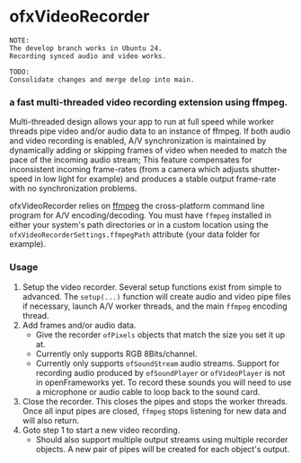 # ofxVideoRecorder

```
NOTE: 
The develop branch works in Ubuntu 24. 
Recording synced audio and video works.

TODO:
Consolidate changes and merge delop into main.
```

### a fast multi-threaded video recording extension using ffmpeg.

Multi-threaded design allows your app to run at full speed while worker threads pipe video and/or audio data to an instance of ffmpeg. If both audio and video recording is enabled, A/V synchronization is maintained by dynamically adding or skipping frames of video when needed to match the pace of the incoming audio stream; This feature compensates for inconsistent incoming frame-rates (from a camera which adjusts shutter-speed in low light for example) and produces a stable output frame-rate with no synchronization problems.

ofxVideoRecorder relies on [ffmpeg](http://ffmpeg.org) the cross-platform command line program for A/V encoding/decoding. You must have `ffmpeg` installed in either your system's path directories or in a custom location using the `ofxVideoRecorderSettings.ffmpegPath` attribute (your data folder for example).

### Usage
1. Setup the video recorder. Several setup functions exist from simple to advanced. The `setup(...)` function will create audio and video pipe files if necessary, launch A/V worker threads, and the main `ffmpeg` encoding thread.
2. Add frames and/or audio data.
	* Give the recorder `ofPixels` objects that match the size you set it up at.
	* Currently only supports RGB 8Bits/channel. 
	* Currently only supports `ofSoundStream` audio streams. Support for recording audio produced by `ofSoundPlayer` or `ofVideoPlayer` is not in openFrameworks yet. To record these sounds you will need to use a microphone or audio cable to loop back to the sound card.
3. Close the recorder. This closes the pipes and stops the worker threads. Once all input pipes are closed, `ffmpeg` stops listening for new data and will also return.
4. Goto step 1 to start a new video recording.
	* Should also support multiple output streams using multiple recorder objects. A new pair of pipes will be created for each object's output.
